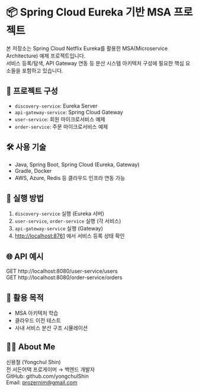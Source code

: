 # 📦 Spring Cloud Eureka 기반 MSA 프로젝트

본 저장소는 Spring Cloud Netflix Eureka를 활용한 MSA(Microservice Architecture) 예제 프로젝트입니다.  
서비스 등록/탐색, API Gateway 연동 등 분산 시스템 아키텍처 구성에 필요한 핵심 요소들을 포함하고 있습니다.

## 🧩 프로젝트 구성

- `discovery-service`: Eureka Server
- `api-gateway-service`: Spring Cloud Gateway
- `user-service`: 회원 마이크로서비스 예제
- `order-service`: 주문 마이크로서비스 예제

## 🛠 사용 기술

- Java, Spring Boot, Spring Cloud (Eureka, Gateway)
- Gradle, Docker
- AWS, Azure, Redis 등 클라우드 인프라 연동 가능

## 🚀 실행 방법

1. `discovery-service` 실행 (Eureka 서버)
2. `user-service`, `order-service` 실행 (각 서비스)
3. `api-gateway-service` 실행 (Gateway)
4. [http://localhost:8761](http://localhost:8761) 에서 서비스 등록 상태 확인

## 🌐 API 예시

GET http://localhost:8080/user-service/users  
GET http://localhost:8080/order-service/orders

## 📌 활용 목적

- MSA 아키텍처 학습
- 클라우드 이전 테스트
- 사내 서비스 분산 구조 시뮬레이션

## 🙋‍♂️ About Me

신용철 (Yongchul Shin)  
전 서든어택 프로게이머 → 백엔드 개발자  
GitHub: github.com/yongchulShin  
Email: prozernim@gmail.com  
